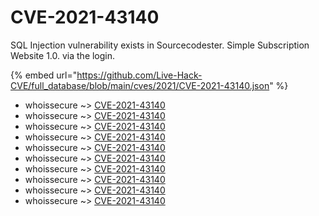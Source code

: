 # CVE-2021-43140

SQL Injection vulnerability exists in Sourcecodester. Simple Subscription Website 1.0. via the login.

{% embed url="https://github.com/Live-Hack-CVE/full_database/blob/main/cves/2021/CVE-2021-43140.json" %}


* whoissecure ~> [CVE-2021-43140](https://www.alice-snow.ru/2021/database/cve-2021-43140/cve-2021-43140-whoissecure)
* whoissecure ~> [CVE-2021-43140](https://www.alice-snow.ru/2021/database/cve-2021-43140/cve-2021-43140-whoissecure)
* whoissecure ~> [CVE-2021-43140](https://www.alice-snow.ru/2021/database/cve-2021-43140/cve-2021-43140-whoissecure)
* whoissecure ~> [CVE-2021-43140](https://www.alice-snow.ru/2021/database/cve-2021-43140/cve-2021-43140-whoissecure)
* whoissecure ~> [CVE-2021-43140](https://www.alice-snow.ru/2021/database/cve-2021-43140/cve-2021-43140-whoissecure)
* whoissecure ~> [CVE-2021-43140](https://www.alice-snow.ru/2021/database/cve-2021-43140/cve-2021-43140-whoissecure)
* whoissecure ~> [CVE-2021-43140](https://www.alice-snow.ru/2021/database/cve-2021-43140/cve-2021-43140-whoissecure)
* whoissecure ~> [CVE-2021-43140](https://www.alice-snow.ru/2021/database/cve-2021-43140/cve-2021-43140-whoissecure)
* whoissecure ~> [CVE-2021-43140](https://www.alice-snow.ru/2021/database/cve-2021-43140/cve-2021-43140-whoissecure)
* whoissecure ~> [CVE-2021-43140](https://www.alice-snow.ru/2021/database/cve-2021-43140/cve-2021-43140-whoissecure)